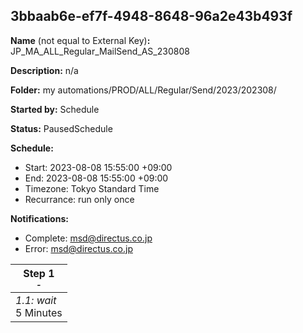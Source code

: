 ## 3bbaab6e-ef7f-4948-8648-96a2e43b493f

**Name** (not equal to External Key)**:** JP_MA_ALL_Regular_MailSend_AS_230808

**Description:** n/a

**Folder:** my automations/PROD/ALL/Regular/Send/2023/202308/

**Started by:** Schedule

**Status:** PausedSchedule

**Schedule:**

* Start: 2023-08-08 15:55:00 +09:00
* End: 2023-08-08 15:55:00 +09:00
* Timezone: Tokyo Standard Time
* Recurrance: run only once

**Notifications:**

* Complete: msd@directus.co.jp
* Error: msd@directus.co.jp

| Step 1<br>_<small>-</small>_ |
| --- |
| _1.1: wait_<br>5 Minutes |
